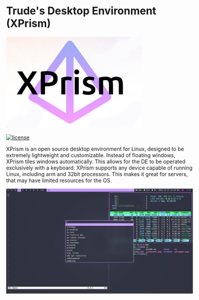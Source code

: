 # Trude's Desktop Environment (XPrism)

![logo](https://github.com/TrudeEH/XPrism/blob/main/XPrism.png)

[![license](https://img.shields.io/badge/license-GPL-brightgreen.svg)](https://github.com/TrudeEH/XPrism/blob/main/LICENSE)

XPrism is an open source desktop environment for Linux, designed to be extremely lightweight and customizable.
Instead of floating windows, XPrism tiles windows automatically. 
This allows for the DE to be operated exclusively with a keyboard.
XPrism supports any device capable of running Linux, including arm and 32bit processors. This makes it great for servers, that may have limited resources for the OS.

![Screenshot](https://github.com/TrudeEH/XPrism/blob/main/screenshot.png)
